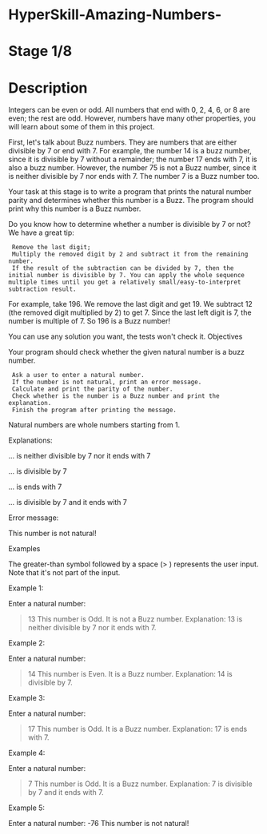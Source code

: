 # HyperSkill-Amazing-Numbers-
# Stage 1/8
# Description
 
 Integers can be even or odd. All numbers that end with 0, 2, 4, 6, or 8 are even; the rest are odd. However, numbers have many other properties, you will learn about some of them in this project.
 
 First, let's talk about Buzz numbers. They are numbers that are either divisible by 7 or end with 7. For example, the number 14 is a buzz number, since it is divisible by 7 without a remainder; the number 17 ends with 7, it is also a buzz number. However, the number 75 is not a Buzz number, since it is neither divisible by 7 nor ends with 7. The number 7 is a Buzz number too.
 
 Your task at this stage is to write a program that prints the natural number parity and determines whether this number is a Buzz. The program should print why this number is a Buzz number.
 
 Do you know how to determine whether a number is divisible by 7 or not? We have a great tip:
 
     Remove the last digit;
     Multiply the removed digit by 2 and subtract it from the remaining number.
     If the result of the subtraction can be divided by 7, then the initial number is divisible by 7. You can apply the whole sequence multiple times until you get a relatively small/easy-to-interpret subtraction result.
 
 For example, take 196. We remove the last digit and get 19. We subtract 12 (the removed digit multiplied by 2) to get 7. Since the last left digit is 7, the number is multiple of 7. So 196 is a Buzz number!
 
 You can use any solution you want, the tests won't check it.
 Objectives
 
 Your program should check whether the given natural number is a buzz number.
 
     Ask a user to enter a natural number.
     If the number is not natural, print an error message.
     Calculate and print the parity of the number.
     Check whether is the number is a Buzz number and print the explanation.
     Finish the program after printing the message.
 
 Natural numbers are whole numbers starting from 1.
 
 Explanations:
 
 ... is neither divisible by 7 nor it ends with 7
 
 ... is divisible by 7
 
 ... is ends with 7
 
 ... is divisible by 7 and it ends with 7
 
 Error message:
 
 This number is not natural!
 
 Examples
 
 The greater-than symbol followed by a space (> ) represents the user input. Note that it's not part of the input.
 
 Example 1:
 
 Enter a natural number:
 > 13
 This number is Odd.
 It is not a Buzz number.
 Explanation:
 13 is neither divisible by 7 nor it ends with 7.
 
 Example 2:
 
 Enter a natural number:
 > 14
 This number is Even.
 It is a Buzz number.
 Explanation:
 14 is divisible by 7.
 
 Example 3:
 
 Enter a natural number:
 > 17
 This number is Odd.
 It is a Buzz number.
 Explanation:
 17 is ends with 7.
 
 Example 4:
 
 Enter a natural number:
 > 7
 This number is Odd.
 It is a Buzz number.
 Explanation:
 7 is divisible by 7 and it ends with 7.
 
 Example 5:
 
 Enter a natural number:
 -76
 This number is not natural!
